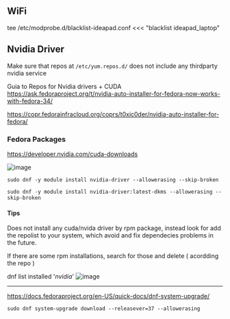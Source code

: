 
## WiFi
tee /etc/modprobe.d/blacklist-ideapad.conf <<< "blacklist ideapad_laptop"


## Nvidia Driver

Make sure that repos at `/etc/yum.repos.d/` does not include any thirdparty nvidia service


Guia to Repos for Nvidia drivers + CUDA  <br>
https://ask.fedoraproject.org/t/nvidia-auto-installer-for-fedora-now-works-with-fedora-34/

https://copr.fedorainfracloud.org/coprs/t0xic0der/nvidia-auto-installer-for-fedora/


### Fedora Packages

https://developer.nvidia.com/cuda-downloads


![image](https://user-images.githubusercontent.com/14207635/139580676-7374bfcf-ad26-43de-8275-a8baee203b16.png)

```
sudo dnf -y module install nvidia-driver --allowerasing --skip-broken

sudo dnf -y module install nvidia-driver:latest-dkms --allowerasing --skip-broken

```

#### Tips
Does not install any cuda/nvida driver by rpm package, instead look for add the repolist to your system, which avoid and fix dependecies problems in the future.

If there are some rpm installations, search for those and delete ( acordding the repo ) 

dnf list installed '*nvidia*' 
![image](https://user-images.githubusercontent.com/14207635/139586439-2b1e64aa-9cf7-44ea-9110-b3634db84d01.png)


---

https://docs.fedoraproject.org/en-US/quick-docs/dnf-system-upgrade/

```
sudo dnf system-upgrade download --releasever=37 --allowerasing 
```
